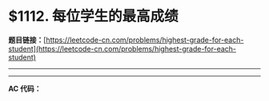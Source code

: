 # $1112. 每位学生的最高成绩

**题目链接：**[https://leetcode-cn.com/problems/highest-grade-for-each-student](https://leetcode-cn.com/problems/highest-grade-for-each-student)

---

<Cards card="leetcode_1112_highest-grade-for-each-student"></Cards>

---

**AC 代码：**

```java

```